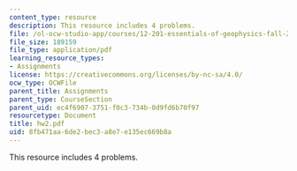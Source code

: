 ```yaml
---
content_type: resource
description: This resource includes 4 problems.
file: /ol-ocw-studio-app/courses/12-201-essentials-of-geophysics-fall-2004/8fb471aa6de2bec3a8e7e135ec669b8a_hw2.pdf
file_size: 189159
file_type: application/pdf
learning_resource_types:
- Assignments
license: https://creativecommons.org/licenses/by-nc-sa/4.0/
ocw_type: OCWFile
parent_title: Assignments
parent_type: CourseSection
parent_uid: ec4f6907-3751-f0c3-734b-0d9fd6b70f97
resourcetype: Document
title: hw2.pdf
uid: 8fb471aa-6de2-bec3-a8e7-e135ec669b8a
---
```

This resource includes 4 problems.